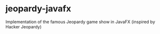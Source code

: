 jeopardy-javafx
===============

Implementation of the famous Jeopardy game show in JavaFX (inspired by Hacker Jeopardy)
